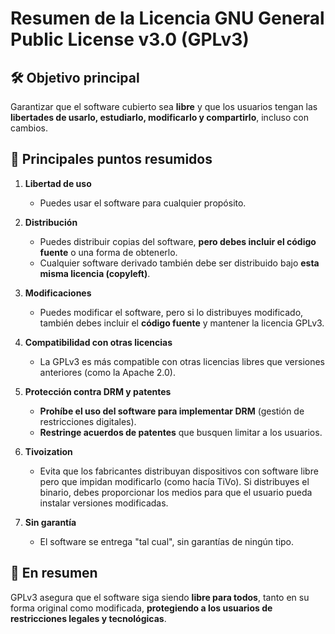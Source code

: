 # Resumen de la Licencia GNU General Public License v3.0 (GPLv3)

## 🛠️ Objetivo principal
Garantizar que el software cubierto sea **libre** y que los usuarios tengan las **libertades de usarlo, estudiarlo, modificarlo y compartirlo**, incluso con cambios.

## 📜 Principales puntos resumidos

1. **Libertad de uso**
   - Puedes usar el software para cualquier propósito.

2. **Distribución**
   - Puedes distribuir copias del software, **pero debes incluir el código fuente** o una forma de obtenerlo.
   - Cualquier software derivado también debe ser distribuido bajo **esta misma licencia (copyleft)**.

3. **Modificaciones**
   - Puedes modificar el software, pero si lo distribuyes modificado, también debes incluir el **código fuente** y mantener la licencia GPLv3.

4. **Compatibilidad con otras licencias**
   - La GPLv3 es más compatible con otras licencias libres que versiones anteriores (como la Apache 2.0).

5. **Protección contra DRM y patentes**
   - **Prohíbe el uso del software para implementar DRM** (gestión de restricciones digitales).
   - **Restringe acuerdos de patentes** que busquen limitar a los usuarios.

6. **Tivoization**
   - Evita que los fabricantes distribuyan dispositivos con software libre pero que impidan modificarlo (como hacía TiVo). Si distribuyes el binario, debes proporcionar los medios para que el usuario pueda instalar versiones modificadas.

7. **Sin garantía**
   - El software se entrega "tal cual", sin garantías de ningún tipo.

## 🔗 En resumen
GPLv3 asegura que el software siga siendo **libre para todos**, tanto en su forma original como modificada, **protegiendo a los usuarios de restricciones legales y tecnológicas**.
